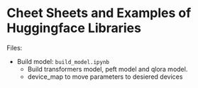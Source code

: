 # Cheet Sheets and Examples of Huggingface Libraries

Files:
- Build model: `build_model.ipynb`
  - Build transformers model, peft model and qlora model.
  - device_map to move parameters to desiered devices